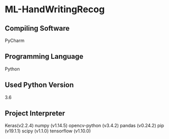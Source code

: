 # ML-HandWritingRecog

## Compiling Software 

PyCharm

## Programming Language

Python

## Used Python Version 

3.6

## Project Interpreter
Keras(v2.2.4)
numpy (v1.14.5)
opencv-python (v3.4.2)
pandas (v0.24.2)
pip (v19.1.1)
scipy (v1.1.0)
tensorflow (v1.10.0)

